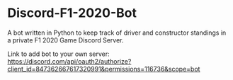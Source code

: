 # Discord-F1-2020-Bot
A bot written in Python to keep track of driver and constructor standings in a private F1 2020 Game Discord Server.

Link to add bot to your own server:
https://discord.com/api/oauth2/authorize?client_id=847362667617320991&permissions=116736&scope=bot

